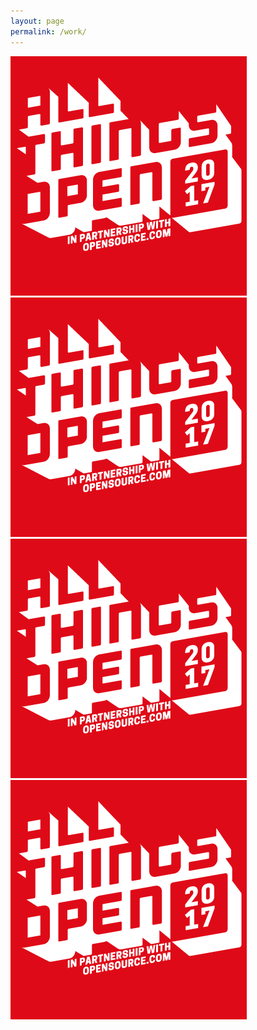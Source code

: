 ```yaml
---
layout: page
permalink: /work/
---
```


<div class="view-wrapper view-wrapper--flex">
  <div class="grid">
    <div class="grid__block grid__block--4">
      <a href="https://www.allthingsopen.org">
        <img class="image--work" src="/images/placeholder-image.png" alt="placeholder" />
      </a>
    </div>
    <div class="grid__block grid__block--4">
      <a href="https://www.allthingsopen.org">
        <img class="image--work" src="/images/placeholder-image.png" alt="placeholder" />
      </a>
    </div>
    <div class="grid__block grid__block--4">
      <a href="https://www.allthingsopen.org">
        <img class="image--work" src="/images/placeholder-image.png" alt="placeholder" />
      </a>
    </div>
    <div class="grid__block grid__block--4">
      <a href="https://www.allthingsopen.org">
        <img class="image--work" src="/images/placeholder-image.png" alt="placeholder" />
      </a>
    </div>
  </div>
</div>  